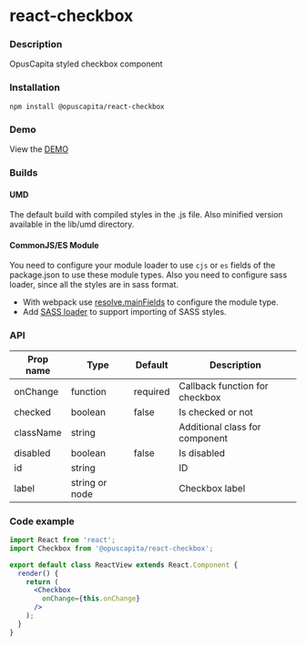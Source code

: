 # react-checkbox

### Description
OpusCapita styled checkbox component

### Installation
```
npm install @opuscapita/react-checkbox
```

### Demo
View the [DEMO](https://opuscapita.github.io/react-checkbox)

### Builds
#### UMD
The default build with compiled styles in the .js file. Also minified version available in the lib/umd directory.
#### CommonJS/ES Module
You need to configure your module loader to use `cjs` or `es` fields of the package.json to use these module types.
Also you need to configure sass loader, since all the styles are in sass format.
* With webpack use [resolve.mainFields](https://webpack.js.org/configuration/resolve/#resolve-mainfields) to configure the module type.
* Add [SASS loader](https://github.com/webpack-contrib/sass-loader) to support importing of SASS styles.

### API
| Prop name                | Type             | Default                                  | Description                              |
| ------------------------ | ---------------- | ---------------------------------------- | ---------------------------------------- |
| onChange                 | function         | required                                 | Callback function for checkbox           |
| checked                  | boolean          | false                                    | Is checked or not                        |
| className                | string           |                                          | Additional class for component           |
| disabled                 | boolean          | false                                    | Is disabled                              |
| id                       | string           |                                          | ID                                       |
| label                    | string or node   |                                          | Checkbox label                           |

### Code example
```jsx
import React from 'react';
import Checkbox from '@opuscapita/react-checkbox';

export default class ReactView extends React.Component {
  render() {
    return (
      <Checkbox
        onChange={this.onChange}
      />
    );
  }
}
```
